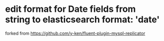 # edit format for Date fields from string to elasticsearch format: 'date'

forked from 
        https://github.com/y-ken/fluent-plugin-mysql-replicator